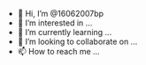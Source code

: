 - 👋 Hi, I’m @16062007bp
- 👀 I’m interested in ...
- 🌱 I’m currently learning ...
- 💞️ I’m looking to collaborate on ...
- 📫 How to reach me ...

<!---
16062007bp/16062007bp is a ✨ special ✨ repository because its `README.md` (this file) appears on your GitHub profile.
You can click the Preview link to take a look at your changes.
--->
